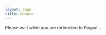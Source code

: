 ```yaml
---
layout: page
title: Donate
---
```


Please wait while you are redirected to Paypal...

<script type="text/javascript">

	location.href = "https://www.paypal.com/cgi-bin/webscr?cmd=_donations&business=donate@mbmccormick.com&lc=US&item_name=Matt%20McCormick&currency_code=USD&bn=PP-DonationsBF:btn_donateCC_LG.gif:NonHosted";

</script>
